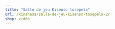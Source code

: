 ```yaml
---
title: "Salle de jeu Kisenso tosepela"
url: /kinshasa/salle-de-jeu-kisenso-tosepela-2/
shop: vidéo
---
```

